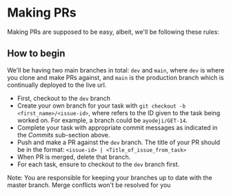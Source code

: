 # Making PRs
Making PRs are supposed to be easy, albeit, we'll be following these rules:

## How to begin
We'll be having two main branches in total: `dev` and `main`, where `dev` is where you clone and make PRs against, and `main` is the production branch which is continually deployed to the live url.

- First, checkout to the `dev` branch
- Create your own branch for your task with `git checkout -b <first_name>/<issue-id>`, where <issue-id> refers to the ID given
to the task being worked on. For example, a branch could be `ayodeji/GET-14`.
- Complete your task with appropriate commit messages as indicated in the *Commits* sub-section above.
- Push and make a PR against the `dev` branch. The title of your PR should be in the format: ```<issue-id> | <Title_of_issue_from_task>```
- When PR is merged, delete that branch.
- For each task, ensure to checkout to the `dev` branch first.

Note: You are responsible for keeping your branches up to date with the master branch. Merge conflicts won't be resolved for you
